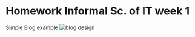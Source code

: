 # Homework Informal Sc. of IT week 1
Simple Blog example
![blog design](https://user-images.githubusercontent.com/67919936/96938287-988d0b00-14d2-11eb-8657-9b916313f028.png)

